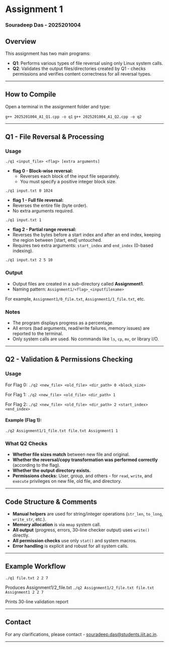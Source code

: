 # Assignment 1
### Souradeep Das - 2025201004


## Overview

This assignment has two main programs:

- **Q1**: Performs various types of file reversal using only Linux system calls.
- **Q2**: Validates the output files/directories created by Q1 - checks permissions and verifies content correctness for all reversal types.


***

## How to Compile

Open a terminal in the assignment folder and type:

`g++ 2025201004_A1_Q1.cpp -o q1`
`g++ 2025201004_A1_Q2.cpp -o q2`


***

## Q1 - File Reversal & Processing

### Usage

`./q1 <input_file> <flag> [extra arguments]`


- **flag 0 - Block-wise reversal:**
  - Reverses each block of the input file separately.
  - You must specify a positive integer block size.

`./q1 input.txt 0 1024`


- **flag 1 - Full file reversal:**
- Reverses the entire file (byte order).
- No extra arguments required.

`./q1 input.txt 1`


- **flag 2 - Partial range reversal:**
- Reverses the bytes before a start index and after an end index, keeping the region between [start, end] untouched.
- Requires two extra arguments: `start_index` and `end_index` (0-based indexing).

`./q1 input.txt 2 5 10`


### Output

- Output files are created in a sub-directory called **Assignment1**.
- Naming pattern: 
`Assignment1/<flag>_<inputfilename>`

For example, `Assignment1/0_file.txt`, `Assignment1/1_file.txt`, etc.

### Notes

- The program displays progress as a percentage.
- All errors (bad arguments, read/write failures, memory issues) are reported to the terminal.
- Only system calls are used. No commands like `ls`, `cp`, `mv`, or library I/O.

***

## Q2 - Validation & Permissions Checking

### Usage

For Flag 0:
`./q2 <new_file> <old_file> <dir_path> 0 <block_size>`

For Flag 1:
`./q2 <new_file> <old_file> <dir_path> 1`

For Flag 2:
`./q2 <new_file> <old_file> <dir_path> 2 <start_index> <end_index>`


#### Example (Flag 1):
`./q2 Assignment1/1_file.txt file.txt Assignment1 1`


### What Q2 Checks

- **Whether file sizes match** between new file and original.
- **Whether the reversal/copy transformation was performed correctly** (according to the flag).
- **Whether the output directory exists.**
- **Permissions checks:** User, group, and others - for `read`, `write`, and `execute` privileges on new file, old file, and directory.


***

## Code Structure & Comments

- **Manual helpers** are used for string/integer operations (`str_len`, `to_long`, `write_str`, etc.).
- **Memory allocation** is via `mmap` system call.
- **All output** (progress, errors, 30-line checker output) uses `write()` directly.
- **All permission checks** use only `stat()` and system macros.
- **Error handling** is explicit and robust for all system calls.

***

## Example Workflow

`./q1 file.txt 2 2 7`

Produces Assignment1/2_file.txt
`./q2 Assignment1/2_file.txt file.txt Assignment1 2 2 7`

Prints 30-line validation report

***

## Contact

For any clarifications, please contact - souradeep.das@students.iiit.ac.in.

***
